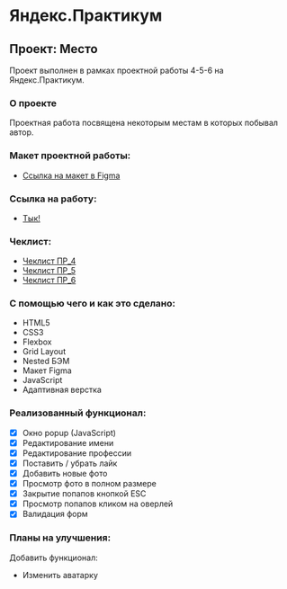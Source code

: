 # Яндекс.Практикум

## Проект: Место
Проект выполнен в рамках проектной работы 4-5-6 на Яндекс.Практикум.

### О проекте
Проектная работа посвящена некоторым местам в которых побывал автор.

### Макет проектной работы:

* [Ссылка на макет в Figma](https://www.figma.com/file/2cn9N9jSkmxD84oJik7xL7/JavaScript.-Sprint-4?node-id=0%3A1)

### Ссылка на работу:

* [Тык!](https://rodzy28.github.io/mesto)

### Чеклист:

* [Чеклист ПР_4](https://code.s3.yandex.net/web-developer/checklists-pdf/new-program/checklist-4.pdf)
* [Чеклист ПР_5](https://code.s3.yandex.net/web-developer/checklists-pdf/new-program/checklist-5.pdf)
* [Чеклист ПР_6](https://code.s3.yandex.net/web-developer/checklists-pdf/new-program/checklist-6.pdf)

### С помощью чего и как это сделано:
- HTML5
- CSS3
- Flexbox
- Grid Layout
- Nested БЭМ
- Макет Figma
- JavaScript
- Адаптивная верстка

### Реализованный функционал:
- [X] Окно popup (JavaScript)
- [X] Редактирование имени
- [X] Редактирование профессии
- [X] Поставить / убрать лайк
- [X] Добавить новые фото
- [X] Просмотр фото в полном размере
- [X] Закрытие попапов кнопкой ESC
- [X] Просмотр попапов кликом на оверлей
- [X] Валидация форм

### Планы на улучшения:
Добавить функционал:
* Изменить аватарку
